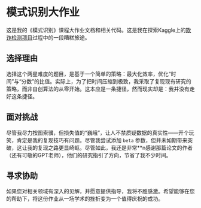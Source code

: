 # 模式识别大作业

这是我的《模式识别》课程大作业文档和相关代码。这是我在探索Kaggle上的[欺诈检测项目](https://www.kaggle.com/datasets/whenamancodes/fraud-detection/data)过程中的一段糟糕旅途。

## 选择理由

选择这个两星难度的题目，是基于一个简单的策略：最大化效率，优化“时间”与“分数”的比值。实际上，为了把时间压缩到极致，我采取了复现现有研究的策略，而非自创算法的从零开始。这本应是一条捷径，然而现实却是：我并没有走好这条捷径。

## 面对挑战

尽管我尽力按图索骥，但损失值的“巍峨”，让人不禁质疑数据的真实性——开个玩笑，肯定是我的复现技巧有问题。尽管我尝试添加 `beta` 参数，但并未如期带来突破，这让我的复现之路更显崎岖。尽管如此，我还是非常**n感谢那篇论文的作者（还有可敬的GPT老师），他们的研究指引了方向，节省了我不少时间。

## 寻求协助

如果您对相关领域有深入的见解，并愿意提供指导，我将不胜感激。希望能够在您的帮助下，将这份作业从一场学术的挫折变为一个值得庆祝的成功。